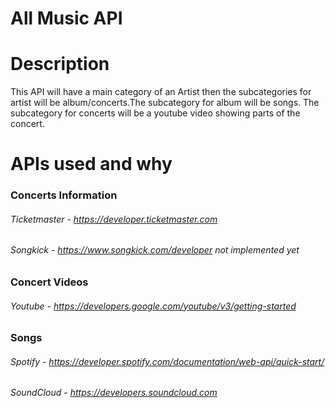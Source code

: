 # All Music API

# Description
This API will have a main category of an Artist then the subcategories for 
artist will be album/concerts.The subcategory for album will be songs. 
The subcategory for concerts will be a youtube video showing parts of the concert.

# APIs used and why
### Concerts Information
 ###### Ticketmaster - https://developer.ticketmaster.com
 ###### Songkick - https://www.songkick.com/developer not implemented yet

### Concert Videos
 ###### Youtube - https://developers.google.com/youtube/v3/getting-started

### Songs
 ###### Spotify - https://developer.spotify.com/documentation/web-api/quick-start/
 ###### SoundCloud - https://developers.soundcloud.com

